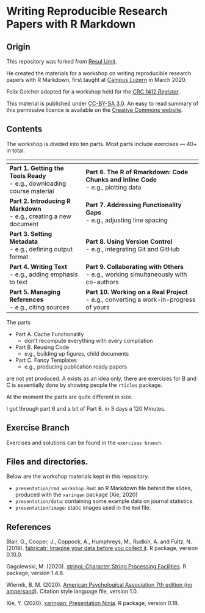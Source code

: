 # Writing Reproducible Research Papers with R Markdown

## Origin

This repository was forked from [Resul Umit](https://github.com/resulumit/rmd_workshop).

He created the materials for a workshop on writing reproducible research papers with R Markdown, first taught at [Campus Luzern](https://www.campus-luzern.ch/) in March 2020.

Felix Golcher adapted for a workshop held for the [CRC 1412 *Register*](https://sfb1412.hu-berlin.de/).

This material is published under [CC-BY-SA 3.0](https://github.com/resulumit/rmd_workshop/blob/master/LICENCE.md). An easy to read summary of this permissive licence is available on the [Creative Commons website](https://creativecommons.org/licenses/by-sa/3.0/).

## Contents

The workshop is divided into ten parts. Most parts include exercises &mdash; 40+ in total.


|[]() |      |
|------|------|
| **Part 1. Getting the Tools Ready** <br /> - e.g., downloading course material | **Part 6. The R of Rmarkdown: Code Chunks and Inline Code** <br /> - e.g., plotting data | 
| **Part 2. Introducing R Markdown** <br /> - e.g., creating a new document | **Part 7. Addressing Functionality Gaps** <br /> - e.g., adjusting line spacing | 
| **Part 3. Setting Metadata** <br /> - e.g., defining output format | **Part 8. Using Version Control** <br /> - e.g., integrating Git and GitHub | 
| **Part 4. Writing Text** <br /> - e.g., adding emphasis to text | **Part 9. Collaborating with Others** <br /> - e.g., working simultaneously with co-authors | 
| **Part 5. Managing References** <br /> - e.g., citing sources | **Part 10. Working on a Real Project** <br /> - e.g., converting a work-in-progress of yours |

The parts

* Part A. Cache Functionality
   - don't recompute everything with every compilation
* Part B. Reusing Code
   - e.g., building up figures, child documents
* Part C. Fancy Templates
   - e.g., producing publication ready papers

are not yet produced. A exists as an idea only, there are exercises for B and C is essentially done by showing people the `rticles` package.

At the moment the parts are quite different in size.

I got through part 6 and a bit of Part B. in 3 days a 120 Minutes.


##  Exercise Branch

Exercises and solutions can be found in the `exercises branch`.

## Files and directories.

Below are the workshop materials kept in this repository.

- `presentation/rmd_workshop.Rmd`: an R Markdown file behind the slides, produced with the `xaringan` package (Xie, 2020)
- `presentation/data`: containing some example data on journal statistics.
- `presentation/image`: static images used in the `Rmd` file.

 
## References

Blair, G., Cooper, J., Coppock, A., Humphreys, M., Rudkin, A. and Fultz, N. (2019). [fabricatr: Imagine your data before you collect it](https://cran.r-project.org/web/packages/fabricatr/index.html). R package, version 0.10.0.

Gagolewski, M. (2020). [stringi: Character String Processing Facilities](https://cran.r-project.org/web/packages/stringi/index.html). R package, version 1.4.6.

Wiernik, B. M. (2020). [American Psychological Association 7th edition (no ampersand)](https://www.zotero.org/styles/apa-no-ampersand). Citation style language file, version 1.0.

Xie, Y. (2020). [xaringan: Presentation Ninja](https://cran.r-project.org/web/packages/xaringan/index.html). R package, version 0.18.
